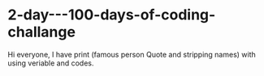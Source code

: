 # 2-day---100-days-of-coding-challange
Hi everyone, 
I have print (famous person Quote and stripping names) with using veriable and codes.
